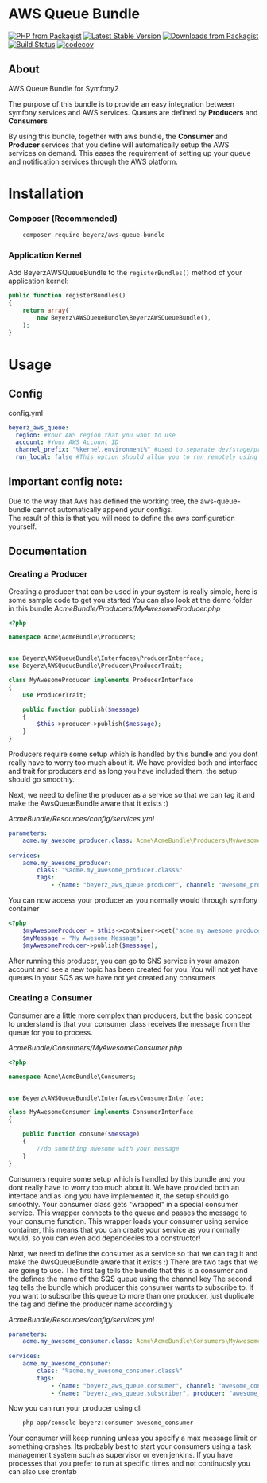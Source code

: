 # AWS Queue Bundle 
[![PHP from Packagist](https://img.shields.io/packagist/php-v/beyerz/aws-queue-bundle.svg?style=flat-square&colorB=8892BF)](https://www.php.net/)
[![Latest Stable Version](https://img.shields.io/packagist/v/beyerz/aws-queue-bundle.svg?colorB=orange&style=flat-square)](https://packagist.org/packages/beyerz/aws-queue-bundle)
[![Downloads from Packagist](https://img.shields.io/packagist/dt/beyerz/aws-queue-bundle.svg?style=flat-square&colorB=red)](https://packagist.org/packages/beyerz/aws-queue-bundle)
[![Build Status](https://travis-ci.org/beyerz/AwsQueueBundle.svg?branch=master)](https://travis-ci.org/beyerz/AwsQueueBundle)
[![codecov](https://codecov.io/gh/beyerz/AwsQueueBundle/branch/master/graph/badge.svg)](https://codecov.io/gh/beyerz/AwsQueueBundle)

## About
AWS Queue Bundle for Symfony2

The purpose of this bundle is to provide an easy integration between symfony services and AWS services.
Queues are defined by **Producers** and **Consumers**

By using this bundle, together with aws bundle, the **Consumer** and **Producer** services that you define will automatically setup the AWS services on demand. This eases the requirement of setting up your queue and notification services through the AWS platform.

# Installation

### Composer (Recommended)
```bash
    composer require beyerz/aws-queue-bundle
```
### Application Kernel

Add BeyerzAWSQueueBundle to the `registerBundles()` method of your application kernel:
```php
public function registerBundles()
{
    return array(
        new Beyerz\AWSQueueBundle\BeyerzAWSQueueBundle(),
    );
}
```

# Usage
## Config
config.yml
```yaml
beyerz_aws_queue:
  region: #Your AWS region that you want to use
  account: #Your AWS Account ID
  channel_prefix: "%kernel.environment%" #used to separate dev/stage/prod (mainly to make development eaiser)
  run_local: false #This option should allow you to run remotely using aws, or locally using no-queue or gearman
```

## Important config note:
Due to the way that Aws has defined the working tree, the aws-queue-bundle cannot automatically append your configs.<br>
The result of this is that you will need to define the aws configuration yourself.

## Documentation
### Creating a Producer

Creating a producer that can be used in your system is really simple, here is some sample code to get you started
You can also look at the demo folder in this bundle
_AcmeBundle/Producers/MyAwesomeProducer.php_
```php
<?php

namespace Acme\AcmeBundle\Producers;


use Beyerz\AWSQueueBundle\Interfaces\ProducerInterface;
use Beyerz\AWSQueueBundle\Producer\ProducerTrait;

class MyAwesomeProducer implements ProducerInterface
{
    use ProducerTrait;

    public function publish($message)
    {
        $this->producer->publish($message);
    }
}

```
Producers require some setup which is handled by this bundle and you dont really have to worry too much about it.
We have provided both and interface and trait for producers and as long you have included them, the setup should go smoothly.

Next, we need to define the producer as a service so that we can tag it and make the AwsQueueBundle aware that it exists :)

_AcmeBundle/Resources/config/services.yml_
```YAML
parameters:
    acme.my_awesome_producer.class: Acme\AcmeBundle\Producers\MyAwesomeProducer
    
services:
    acme.my_awesome_producer:
        class: "%acme.my_awesome_producer.class%"
        tags:
            - {name: "beyerz_aws_queue.producer", channel: "awesome_producer"}
```

You can now access your producer as you normally would through symfony container
```PHP
<?php
    $myAwesomeProducer = $this->container->get('acme.my_awesome_producer');
    $myMessage = "My Awesome Message";
    $myAwesomeProducer->publish($message);
```
After running this producer, you can go to SNS service in your amazon account and see a new topic has been created for you.
You will not yet have queues in your SQS as we have not yet created any consumers

### Creating a Consumer
Consumer are a little more complex than producers, but the basic concept to understand is that your consumer class receives the message from the queue for you to process.

_AcmeBundle/Consumers/MyAwesomeConsumer.php_
```php
<?php

namespace Acme\AcmeBundle\Consumers;


use Beyerz\AWSQueueBundle\Interfaces\ConsumerInterface;

class MyAwesomeConsumer implements ConsumerInterface
{

    public function consume($message)
    {
        //do something awesome with your message
    }
}

```
Consumers require some setup which is handled by this bundle and you dont really have to worry too much about it.
We have provided both an interface and as long you have implemented it, the setup should go smoothly.
Your consumer class gets "wrapped" in a special consumer service. This wrapper connects to the queue and passes the message to your consume function. This wrapper loads your consumer using service container, this means that you can create your service as you normally would, so you can even add dependecies to a constructor!

Next, we need to define the consumer as a service so that we can tag it and make the AwsQueueBundle aware that it exists :)
There are two tags that we are going to use.
The first tag tells the bundle that this is a consumer and the defines the name of the SQS queue using the channel key
The second tag tells the bundle which producer this consumer wants to subscribe to.
If you want to subscribe this queue to more than one producer, just duplicate the tag and define the producer name accordingly

_AcmeBundle/Resources/config/services.yml_
```YAML
parameters:
    acme.my_awesome_consumer.class: Acme\AcmeBundle\Consumers\MyAwesomeConsumer
    
services:
    acme.my_awesome_consumer:
        class: "%acme.my_awesome_consumer.class%"
        tags:
            - {name: "beyerz_aws_queue.consumer", channel: "awesome_consumer"}
            - {name: "beyerz_aws_queue.subscriber", producer: "awesome_producer"}
```

Now you can run your producer using cli
```bash
    php app/console beyerz:consumer awesome_consumer
```

Your consumer will keep running unless you specify a max message limit or something crashes.
Its probably best to start your consumers using a task management system such as supervisor or even jenkins.
If you have processes that you prefer to run at specific times and not continuosly you can also use crontab
